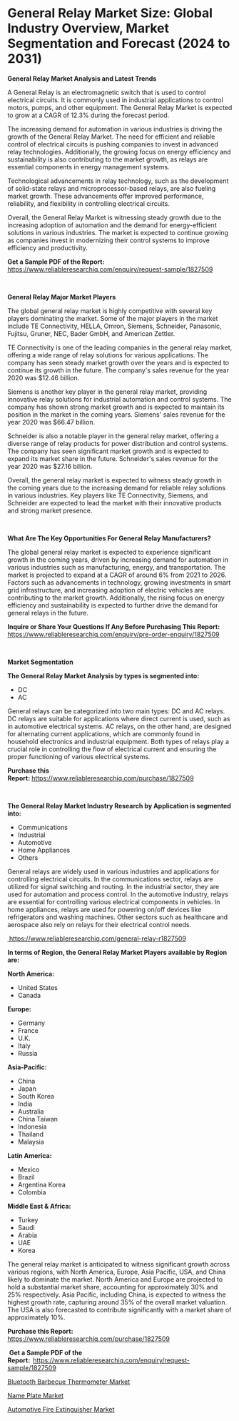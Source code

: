 <p><h1>General Relay Market Size: Global Industry Overview, Market Segmentation and Forecast (2024 to 2031)</h1></p><p><strong>General Relay Market Analysis and Latest Trends</strong></p>
<p><p>A General Relay is an electromagnetic switch that is used to control electrical circuits. It is commonly used in industrial applications to control motors, pumps, and other equipment. The General Relay Market is expected to grow at a CAGR of 12.3% during the forecast period.</p><p>The increasing demand for automation in various industries is driving the growth of the General Relay Market. The need for efficient and reliable control of electrical circuits is pushing companies to invest in advanced relay technologies. Additionally, the growing focus on energy efficiency and sustainability is also contributing to the market growth, as relays are essential components in energy management systems.</p><p>Technological advancements in relay technology, such as the development of solid-state relays and microprocessor-based relays, are also fueling market growth. These advancements offer improved performance, reliability, and flexibility in controlling electrical circuits.</p><p>Overall, the General Relay Market is witnessing steady growth due to the increasing adoption of automation and the demand for energy-efficient solutions in various industries. The market is expected to continue growing as companies invest in modernizing their control systems to improve efficiency and productivity.</p></p>
<p><strong>Get a Sample PDF of the Report:&nbsp;</strong> <a href="https://www.reliableresearchiq.com/enquiry/request-sample/1827509">https://www.reliableresearchiq.com/enquiry/request-sample/1827509</a></p>
<p>&nbsp;</p>
<p><strong>General Relay Major Market Players</strong></p>
<p><p>The global general relay market is highly competitive with several key players dominating the market. Some of the major players in the market include TE Connectivity, HELLA, Omron, Siemens, Schneider, Panasonic, Fujitsu, Gruner, NEC, Bader GmbH, and American Zettler.</p><p>TE Connectivity is one of the leading companies in the general relay market, offering a wide range of relay solutions for various applications. The company has seen steady market growth over the years and is expected to continue its growth in the future. The company's sales revenue for the year 2020 was $12.46 billion.</p><p>Siemens is another key player in the general relay market, providing innovative relay solutions for industrial automation and control systems. The company has shown strong market growth and is expected to maintain its position in the market in the coming years. Siemens' sales revenue for the year 2020 was $66.47 billion.</p><p>Schneider is also a notable player in the general relay market, offering a diverse range of relay products for power distribution and control systems. The company has seen significant market growth and is expected to expand its market share in the future. Schneider's sales revenue for the year 2020 was $27.16 billion.</p><p>Overall, the general relay market is expected to witness steady growth in the coming years due to the increasing demand for reliable relay solutions in various industries. Key players like TE Connectivity, Siemens, and Schneider are expected to lead the market with their innovative products and strong market presence.</p></p>
<p>&nbsp;</p>
<p><strong>What Are The Key Opportunities For General Relay Manufacturers?</strong></p>
<p><p>The global general relay market is expected to experience significant growth in the coming years, driven by increasing demand for automation in various industries such as manufacturing, energy, and transportation. The market is projected to expand at a CAGR of around 6% from 2021 to 2026. Factors such as advancements in technology, growing investments in smart grid infrastructure, and increasing adoption of electric vehicles are contributing to the market growth. Additionally, the rising focus on energy efficiency and sustainability is expected to further drive the demand for general relays in the future.</p></p>
<p><strong>Inquire or Share Your Questions If Any Before Purchasing This Report:</strong> <a href="https://www.reliableresearchiq.com/enquiry/pre-order-enquiry/1827509">https://www.reliableresearchiq.com/enquiry/pre-order-enquiry/1827509</a></p>
<p>&nbsp;</p>
<p><strong>Market Segmentation</strong></p>
<p><strong>The General Relay Market Analysis by types is segmented into:</strong></p>
<p><ul><li>DC</li><li>AC</li></ul></p>
<p><p>General relays can be categorized into two main types: DC and AC relays. DC relays are suitable for applications where direct current is used, such as in automotive electrical systems. AC relays, on the other hand, are designed for alternating current applications, which are commonly found in household electronics and industrial equipment. Both types of relays play a crucial role in controlling the flow of electrical current and ensuring the proper functioning of various electrical systems.</p></p>
<p><strong>Purchase this Report:&nbsp;</strong><a href="https://www.reliableresearchiq.com/purchase/1827509">https://www.reliableresearchiq.com/purchase/1827509</a></p>
<p>&nbsp;</p>
<p><strong>The General Relay Market Industry Research by Application is segmented into:</strong></p>
<p><ul><li>Communications</li><li>Industrial</li><li>Automotive</li><li>Home Appliances</li><li>Others</li></ul></p>
<p><p>General relays are widely used in various industries and applications for controlling electrical circuits. In the communications sector, relays are utilized for signal switching and routing. In the industrial sector, they are used for automation and process control. In the automotive industry, relays are essential for controlling various electrical components in vehicles. In home appliances, relays are used for powering on/off devices like refrigerators and washing machines. Other sectors such as healthcare and aerospace also rely on relays for their electrical control needs.</p></p>
<p><a href="https://www.reliableresearchiq.com/general-relay-r1827509">&nbsp;https://www.reliableresearchiq.com/general-relay-r1827509</a></p>
<p><strong>In terms of Region, the General Relay Market Players available by Region are:</strong></p>
<p>
    <p> <strong> North America: </strong>
        <ul>
            <li>United States</li>
            <li>Canada</li>
        </ul>
        </p> 
    <p> <strong> Europe: </strong>
        <ul>
            <li>Germany</li>
            <li>France</li>
            <li>U.K.</li>
            <li>Italy</li>
            <li>Russia</li>
        </ul>
        </p> 
    <p> <strong> Asia-Pacific: </strong>
        <ul>
            <li>China</li>
            <li>Japan</li>
            <li>South Korea</li>
            <li>India</li>
            <li>Australia</li>
            <li>China Taiwan</li>
            <li>Indonesia</li>
            <li>Thailand</li>
            <li>Malaysia</li>
        </ul>
        </p> 
    <p> <strong> Latin America: </strong>
        <ul>
            <li>Mexico</li>
            <li>Brazil</li>
            <li>Argentina Korea</li>
            <li>Colombia</li>
        </ul>
        </p> 
    <p> <strong> Middle East & Africa: </strong>
        <ul>
            <li>Turkey</li>
            <li>Saudi</li>
            <li>Arabia</li>
            <li>UAE</li>
            <li>Korea</li>
        </ul>
    </p>
    </p>
<p><p>The general relay market is anticipated to witness significant growth across various regions, with North America, Europe, Asia Pacific, USA, and China likely to dominate the market. North America and Europe are projected to hold a substantial market share, accounting for approximately 30% and 25% respectively. Asia Pacific, including China, is expected to witness the highest growth rate, capturing around 35% of the overall market valuation. The USA is also forecasted to contribute significantly with a market share of approximately 10%.</p></p>
<p><strong>Purchase this Report: </strong><a href="https://www.reliableresearchiq.com/purchase/1827509">https://www.reliableresearchiq.com/purchase/1827509</a></p>
<p>&nbsp;<strong>Get a Sample PDF of the Report:&nbsp;&nbsp;</strong><a href="https://www.reliableresearchiq.com/enquiry/request-sample/1827509">https://www.reliableresearchiq.com/enquiry/request-sample/1827509</a></p>
<p><strong></strong></p>
<p><p><a href="https://github.com/cameroneffertz/Market-Research-Report-List-2/blob/main/bluetooth-barbecue-thermometer-market.md">Bluetooth Barbecue Thermometer Market</a></p><p><a href="https://github.com/emnqcawl19/Market-Research-Report-List-1/blob/main/name-plate-market.md">Name Plate Market</a></p><p><a href="https://github.com/shahriarnajimjoy333/Market-Research-Report-List-1/blob/main/automotive-fire-extinguisher-market.md">Automotive Fire Extinguisher Market</a></p></p>
